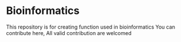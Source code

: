 # Bioinformatics
This repository is for creating function used in bioinformatics
You can contribute here, All valid contribution are welcomed
